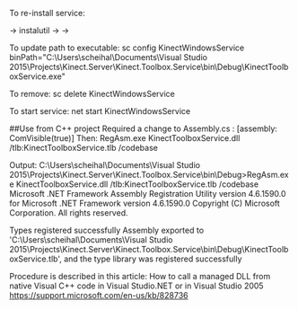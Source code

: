 ﻿
To re-install service:

-> instalutil 
->
-> 

To update path to executable:
sc config KinectWindowsService binPath="C:\Users\scheihal\Documents\Visual Studio 2015\Projects\Kinect.Server\Kinect.Toolbox.Service\bin\Debug\KinectToolboxService.exe"

To remove:
sc delete KinectWindowsService


To start service:
   net start KinectWindowsService

##Use from C++ project
Required a change to Assembly.cs :
    [assembly: ComVisible(true)] 
Then:
    RegAsm.exe KinectToolboxService.dll /tlb:KinectToolboxService.tlb /codebase

Output:
C:\Users\scheihal\Documents\Visual Studio 2015\Projects\Kinect.Server\Kinect.Toolbox.Service\bin\Debug>RegAsm.exe KinectToolboxService.dll /tlb:KinectToolboxService.tlb /codebase
Microsoft .NET Framework Assembly Registration Utility version 4.6.1590.0
for Microsoft .NET Framework version 4.6.1590.0
Copyright (C) Microsoft Corporation.  All rights reserved.

Types registered successfully
Assembly exported to 'C:\Users\scheihal\Documents\Visual Studio 2015\Projects\Kinect.Server\Kinect.Toolbox.Service\bin\Debug\KinectToolboxService.tlb', and the type library was registered successfully


Procedure is described in this article:
How to call a managed DLL from native Visual C++ code in Visual Studio.NET or in Visual Studio 2005
https://support.microsoft.com/en-us/kb/828736